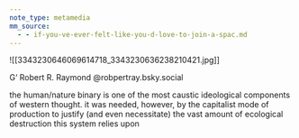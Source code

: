 ```yaml
---
note_type: metamedia
mm_source:
  - - if-you-ve-ever-felt-like-you-d-love-to-join-a-spac.md
---
```


![[3343230646069614718_3343230636238210421.jpg]]

G‘ Robert R. Raymond
@robpertray.bsky.social

the human/nature binary is one of the
most caustic ideological components
of western thought. it was needed,
however, by the capitalist mode of
production to justify (and even
necessitate) the vast amount of
ecological destruction this system
relies upon

